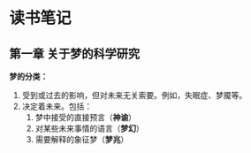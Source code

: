 # **读书笔记**

## **第一章 关于梦的科学研究**

**梦的分类：**

1. 受到或过去的影响，但对未来无关索要。例如，失眠症、梦魇等。
2. 决定着未来。包括：
    1. 梦中接受的直接预言（**神谕**）
    2. 对某些未来事情的语言（**梦幻**）
    3. 需要解释的象征梦（**梦兆**）